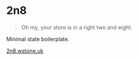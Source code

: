 # 2n8

> Oh my, your store is in a right two and eight.

Minimal state boilerplate.

[2n8.wstone.uk](https://2n8.wstone.uk/)

